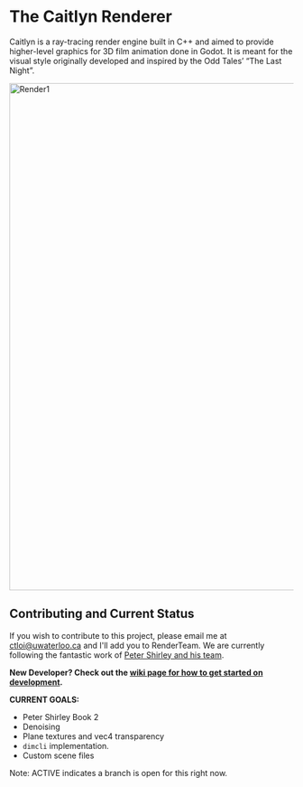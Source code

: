 # The Caitlyn Renderer
Caitlyn is a ray-tracing render engine built in C++ and aimed to provide higher-level graphics for 3D film animation done in Godot. It is meant for the visual style originally developed and inspired by the Odd Tales’ “The Last Night”.

<img width="898" alt="Render1" src="https://github.com/Astro-Monkeys/caitlyn/assets/25397938/8f088c62-47e1-432d-9c12-9a198214d6b0">

## Contributing and Current Status
If you wish to contribute to this project, please email me at ctloi@uwaterloo.ca and I'll add you to RenderTeam.
We are currently following the fantastic work of [Peter Shirley and his team](https://raytracing.github.io/).

**New Developer? Check out the [wiki page for how to get started on development](https://github.com/Astro-Monkeys/caitlyn/wiki/Developers-Standard).**

**CURRENT GOALS:**
- Peter Shirley Book 2
- Denoising
- Plane textures and vec4 transparency
- `dimcli` implementation.
- Custom scene files

Note: ACTIVE indicates a branch is open for this right now.
